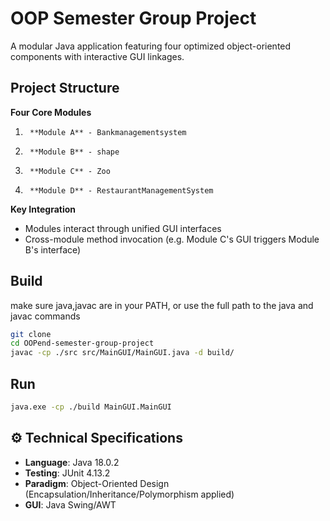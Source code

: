# OOP Semester Group Project

A modular Java application featuring four optimized object-oriented components with interactive GUI linkages.

## Project Structure
​**Four Core Modules**​
1.      ​**Module A**​ - Bankmanagementsystem
2.      ​**Module B**​ - shape
3.      ​**Module C**​ - Zoo
4.      ​**Module D**​ - RestaurantManagementSystem

​**Key Integration**​
- Modules interact through unified GUI interfaces
- Cross-module method invocation (e.g. Module C's GUI triggers Module B's interface)


## Build

make sure java,javac are in your PATH, or use the full path to the java and javac commands

```bash
git clone
cd OOPend-semester-group-project
javac -cp ./src src/MainGUI/MainGUI.java -d build/
```

## Run

```bash
java.exe -cp ./build MainGUI.MainGUI
```

## ⚙️ Technical Specifications
- ​**Language**: Java 18.0.2
- ​**Testing**: JUnit 4.13.2
- ​**Paradigm**: Object-Oriented Design (Encapsulation/Inheritance/Polymorphism applied)
- ​**GUI**: Java Swing/AWT
